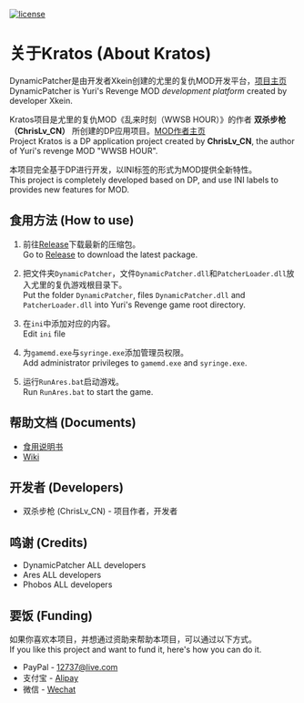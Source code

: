 [![license](https://www.gnu.org/graphics/gplv3-or-later.png)](https://www.gnu.org/licenses/gpl-3.0.en.html)

关于Kratos (About Kratos)
============

DynamicPatcher是由开发者Xkein创建的尤里的复仇MOD开发平台，[项目主页](https://github.com/Xkein/YRDynamicPatcher)  
DynamicPatcher is Yuri's Revenge MOD *development platform* created by developer Xkein.

Kratos项目是尤里的复仇MOD《乱来时刻（WWSB HOUR）》的作者 **双杀步枪（ChrisLv_CN）** 所创建的DP应用项目。[MOD作者主页](https://space.bilibili.com/276838)  
Project Kratos is a DP application project created by **ChrisLv_CN**, the author of Yuri's revenge MOD "WWSB HOUR".

本项目完全基于DP进行开发，以INI标签的形式为MOD提供全新特性。  
This project is completely developed based on DP, and use INI labels to provides new features for MOD.

食用方法 (How to use)
------------

1. 前往[Release](https://github.com/ChrisLv-CN/YRDynamicPatcher-Kratos/releases)下载最新的压缩包。  
Go to [Release](https://github.com/ChrisLv-CN/YRDynamicPatcher-Kratos/releases) to download the latest package.

2. 把文件夹`DynamicPatcher`，文件`DynamicPatcher.dll`和`PatcherLoader.dll`放入尤里的复仇游戏根目录下。  
Put the folder `DynamicPatcher`, files `DynamicPatcher.dll` and `PatcherLoader.dll` into Yuri's Revenge game root directory.

3. 在`ini`中添加对应的内容。  
Edit `ini` file

4. 为`gamemd.exe`与`syringe.exe`添加管理员权限。  
Add administrator privileges to `gamemd.exe` and `syringe.exe`.

5. 运行`RunAres.bat`启动游戏。  
Run `RunAres.bat` to start the game.

帮助文档 (Documents)
------------
* [食用说明书](https://github.com/ChrisLv-CN/YRDynamicPatcher-Kratos/blob/main/DynamicPatcher/Kratos%E9%A3%9F%E7%94%A8%E8%AF%B4%E6%98%8E%E4%B9%A6.ini)
* [Wiki](https://github.com/ChrisLv-CN/YRDynamicPatcher-Kratos/wiki)

开发者 (Developers)
------------
* 双杀步枪 (ChrisLv_CN) - 项目作者，开发者

鸣谢 (Credits)
------------
* DynamicPatcher ALL developers
* Ares ALL developers
* Phobos ALL developers

要饭 (Funding)
------------
如果你喜欢本项目，并想通过资助来帮助本项目，可以通过以下方式。  
If you like this project and want to fund it, here's how you can do it. 
* PayPal - 12737@live.com
* 支付宝 - [Alipay](https://github.com/ChrisLv-CN/YRDynamicPatcher-Kratos/blob/main/Images/alipay.jpg)
* 微信 - [Wechat](https://github.com/ChrisLv-CN/YRDynamicPatcher-Kratos/blob/main/Images/wechat.jpg)



